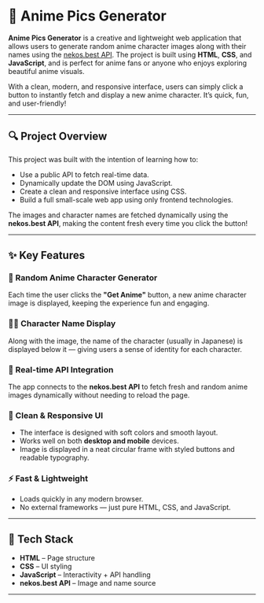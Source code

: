 # 🌸 Anime Pics Generator

**Anime Pics Generator** is a creative and lightweight web application that allows users to generate random anime character images along with their names using the [nekos.best API](https://nekos.best). The project is built using **HTML**, **CSS**, and **JavaScript**, and is perfect for anime fans or anyone who enjoys exploring beautiful anime visuals.

With a clean, modern, and responsive interface, users can simply click a button to instantly fetch and display a new anime character. It’s quick, fun, and user-friendly!

---

## 🔍 Project Overview

This project was built with the intention of learning how to:

- Use a public API to fetch real-time data.
- Dynamically update the DOM using JavaScript.
- Create a clean and responsive interface using CSS.
- Build a full small-scale web app using only frontend technologies.

The images and character names are fetched dynamically using the **nekos.best API**, making the content fresh every time you click the button!

---

## ✨ Key Features

### 🎴 Random Anime Character Generator
Each time the user clicks the **"Get Anime"** button, a new anime character image is displayed, keeping the experience fun and engaging.

### 🧙‍♀️ Character Name Display
Along with the image, the name of the character (usually in Japanese) is displayed below it — giving users a sense of identity for each character.

### 🧠 Real-time API Integration
The app connects to the **nekos.best API** to fetch fresh and random anime images dynamically without needing to reload the page.

### 🎨 Clean & Responsive UI
- The interface is designed with soft colors and smooth layout.
- Works well on both **desktop and mobile** devices.
- Image is displayed in a neat circular frame with styled buttons and readable typography.

### ⚡ Fast & Lightweight
- Loads quickly in any modern browser.
- No external frameworks — just pure HTML, CSS, and JavaScript.

---
## 🧪 Tech Stack

- **HTML** – Page structure  
- **CSS** – UI styling  
- **JavaScript** – Interactivity + API handling  
- **nekos.best API** – Image and name source  

---
